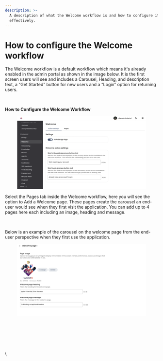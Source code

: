 ```yaml
---
description: >-
  A description of what the Welcome workflow is and how to configure it
  effectively.
---
```


# How to configure the Welcome workflow

The Welcome workflow is a default workflow which means it's already enabled in the admin portal as shown in the image below. It is the first screen users will see and includes a Carousel, Heading, and description text, a “Get Started” button for new users and a “Login” option for returning users.

\
\
**How to Configure the Welcome Workflow**

<figure><img src="../../../.gitbook/assets/Screenshot 2024-02-28 at 09.37.24.png" alt=""><figcaption></figcaption></figure>

Select the Pages tab inside the Welcome workflow, here you will see the option to Add a Welcome page. These pages create the carousel an end-user would see when they first visit the application. You can add up to 4 pages here each including an image, heading and message.

\
\
Below is an example of the carousel on the welcome page from the end-user perspective when they first use the application.

<figure><img src="../../../.gitbook/assets/Screenshot 2024-02-28 at 09.44.09.png" alt=""><figcaption></figcaption></figure>

<div align="left">

<figure><img src="https://lh7-us.googleusercontent.com/jgOBrfXIhXP2H9T-xj5PO20MpKHXL6CwyU6MDm1ZgtoeXhwr-GeqXj8wW3_oA9BF1A-wGudhh_B7BX-yvTKZ-s_lY0n1OOVS2vvnQhTP6i2ytaJh1Su66lZrxPaeJQsFl7uYMabrnHkWWDcRMLGBJas" alt="" width="375"><figcaption></figcaption></figure>

</div>

\
\
\
\
\
